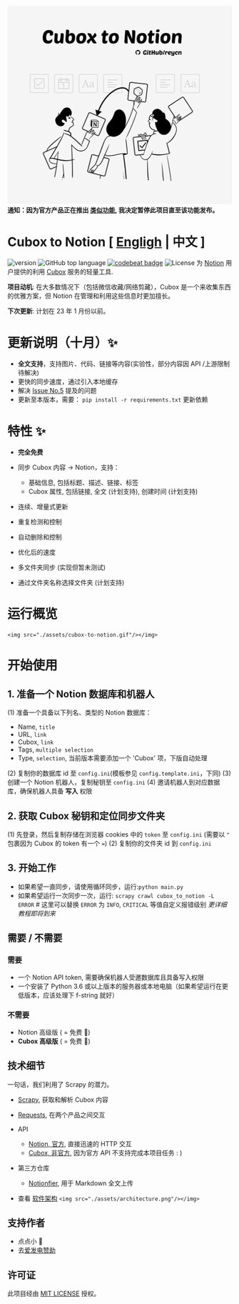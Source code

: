 <img src="./assets/banner.jpg"/></img>
**通知：因为官方产品正在推出 [类似功能](https://mp.weixin.qq.com/s/nNRKjWixPl2AqlWd_qeDYQ), 我决定暂停此项目直至该功能发布。**
# Cubox to Notion [ [Engligh](./README.MD) | 中文 ]

![version](https://img.shields.io/badge/version-alpha-red)
![GitHub top language](https://img.shields.io/github/languages/top/reycn/cubox-to-notion) [![codebeat badge](https://codebeat.co/badges/ffea9c86-2b10-45b9-b4cc-d7cb35bbde4d)](https://codebeat.co/projects/github-com-reycn-cubox-to-notion-main) ![License](https://img.shields.io/badge/license-MIT-000000.svg)
为 [Notion](https://www.notion.so/) 用户提供的利用 [Cubox](https://cubox.pro/) 服务的轻量工具.

**项目动机**: 在大多数情况下（包括微信收藏/网络剪藏），Cubox 是一个来收集东西的优雅方案，但 Notion 在管理和利用这些信息时更加擅长。

**下次更新**: 计划在 23 年 1 月份以前。

# 更新说明（十月）✨

-   **全文支持**，支持图片、代码、链接等内容(实验性，部分内容因 API /上游限制待解决)
-   更快的同步速度，通过引入本地缓存
-   解决 [Issue No.5](https://github.com/reycn/cubox-to-notion/issues/5]) 提及的问题
-   更新至本版本，需要：
    `pip install -r requirements.txt` 更新依赖

# 特性 ✨

-   **完全免费**
-   同步 Cubox 内容 -> Notion，支持：

    -   基础信息, 包括标题、描述、链接、标签
    -   Cubox 属性, 包括链接, 全文 (计划支持), 创建时间 (计划支持)

-   连续、增量式更新
-   重复检测和控制
-   自动删除和控制
-   优化后的速度
-   多文件夹同步 (实现但暂未测试)
-   通过文件夹名称选择文件夹 (计划支持)

# 运行概览

`<img src="./assets/cubox-to-notion.gif"/></img>`

# 开始使用

## 1. 准备一个 Notion 数据库和机器人

(1) 准备一个具备以下列名、类型的 Notion 数据库：

-   Name, `title`
-   URL, `link`
-   Cubox, `link`
-   Tags, `multiple selection`
-   Type, `selection`, 当前版本需要添加一个 'Cubox' 项，下版自动处理

(2) 复制你的数据库 id 至 `config.ini`(模板参见 `config.template.ini`，下同)
(3) 创建一个 Notion 机器人，复制秘钥至 `config.ini`
(4) 邀请机器人到对应数据库，确保机器人具备 **写入** 权限

## 2. 获取 Cubox 秘钥和定位同步文件夹

(1) 先登录，然后复制存储在浏览器 cookies 中的 `token` 至 `config.ini`
(需要以 `"` 包裹因为 Cubox 的 token 有一个 `=`)
(2) 复制你的文件夹 id 到 `config.ini`

## 3. 开始工作

-   如果希望一直同步，请使用循环同步，运行:`python main.py`
-   如果希望运行一次同步一次，运行:
    `scrapy crawl cubox_to_notion -L ERROR` # 这里可以替换 `ERROR` 为 `INFO`, `CRITICAL` 等值自定义报错级别
    _更详细教程即将到来_

## 需要 / 不需要

### 需要

-   一个 Notion API token, 需要确保机器人受邀数据库且具备写入权限
-   一个安装了 Python 3.6 或以上版本的服务器或本地电脑（如果希望运行在更低版本，应该处理下 f-string 就好）

### 不需要

-   Notion 高级版 ( = 免费 🤩)
-   **Cubox 高级版** ( = 免费 🤩)

## 技术细节

一句话，我们利用了 Scrapy 的潜力。

-   [Scrapy](https://github.com/scrapy/scrapy), 获取和解析 Cubox 内容
-   [Requests](https://github.com/psf/requests), 在两个产品之间交互
-   API

    -   [Notion, 官方](https://developers.notion.com/), 直接迅速的 HTTP 交互
    -   [ Cubox, 非官方](https://github.com/reycn/cubox-to-notion), 因为官方 API 不支持完成本项目任务 : )

-   第三方仓库

    -   [Notionfier](https://github.com/Arsenal591/notionfier), 用于 Markdown 全文上传

-   查看 [软件架构](https://app.tryeraser.com/workspace/xYpHHokfhmbpjrVowqsb?origin=share)
    `<img src="./assets/architecture.png"/></img>`

## 支持作者

-   点点小 🌟
-   去[爱发电赞助](https://afdian.net/@reynd/plan)

## 许可证

此项目经由 [MIT LICENSE](LICENSE) 授权。
